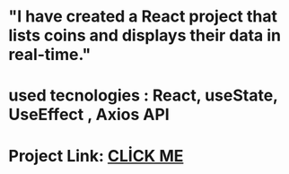 #   "I have created a React project that lists coins and displays their data in real-time."
#    used tecnologies : React, useState, UseEffect , Axios API
#    Project Link: [CLİCK ME](https://coinpage.vercel.app/) 
